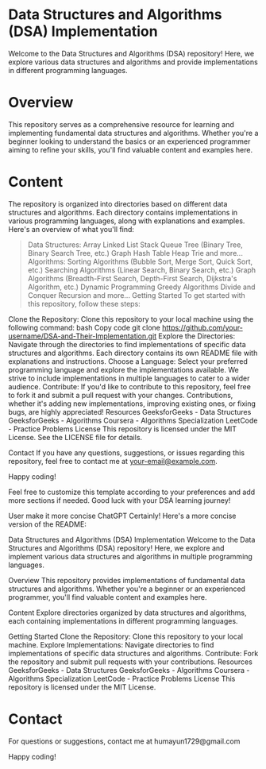 <h1>Data Structures and Algorithms (DSA) Implementation</h1>
Welcome to the Data Structures and Algorithms (DSA) repository! Here, we explore various data structures and algorithms and provide implementations in different programming languages.

<h1>Overview</h1>
This repository serves as a comprehensive resource for learning and implementing fundamental data structures and algorithms. Whether you're a beginner looking to understand the basics or an experienced programmer aiming to refine your skills, you'll find valuable content and examples here.

<h1>Content</h1>
The repository is organized into directories based on different data structures and algorithms. Each directory contains implementations in various programming languages, along with explanations and examples. Here's an overview of what you'll find:

>Data Structures:
Array
Linked List
Stack
Queue
Tree (Binary Tree, Binary Search Tree, etc.)
Graph
Hash Table
Heap
Trie
and more...
Algorithms:
Sorting Algorithms (Bubble Sort, Merge Sort, Quick Sort, etc.)
Searching Algorithms (Linear Search, Binary Search, etc.)
Graph Algorithms (Breadth-First Search, Depth-First Search, Dijkstra's Algorithm, etc.)
Dynamic Programming
Greedy Algorithms
Divide and Conquer
Recursion
and more...
Getting Started
To get started with this repository, follow these steps:

Clone the Repository: Clone this repository to your local machine using the following command:
bash
Copy code
git clone https://github.com/your-username/DSA-and-Their-Implementation.git
Explore the Directories: Navigate through the directories to find implementations of specific data structures and algorithms. Each directory contains its own README file with explanations and instructions.
Choose a Language: Select your preferred programming language and explore the implementations available. We strive to include implementations in multiple languages to cater to a wider audience.
Contribute: If you'd like to contribute to this repository, feel free to fork it and submit a pull request with your changes. Contributions, whether it's adding new implementations, improving existing ones, or fixing bugs, are highly appreciated!
Resources
GeeksforGeeks - Data Structures
GeeksforGeeks - Algorithms
Coursera - Algorithms Specialization
LeetCode - Practice Problems
License
This repository is licensed under the MIT License. See the LICENSE file for details.

Contact
If you have any questions, suggestions, or issues regarding this repository, feel free to contact me at your-email@example.com.

Happy coding!

Feel free to customize this template according to your preferences and add more sections if needed. Good luck with your DSA learning journey!

User
make it more concise
ChatGPT
Certainly! Here's a more concise version of the README:

Data Structures and Algorithms (DSA) Implementation
Welcome to the Data Structures and Algorithms (DSA) repository! Here, we explore and implement various data structures and algorithms in multiple programming languages.

Overview
This repository provides implementations of fundamental data structures and algorithms. Whether you're a beginner or an experienced programmer, you'll find valuable content and examples here.

Content
Explore directories organized by data structures and algorithms, each containing implementations in different programming languages.

Getting Started
Clone the Repository: Clone this repository to your local machine.
Explore Implementations: Navigate directories to find implementations of specific data structures and algorithms.
Contribute: Fork the repository and submit pull requests with your contributions.
Resources
GeeksforGeeks - Data Structures
GeeksforGeeks - Algorithms
Coursera - Algorithms Specialization
LeetCode - Practice Problems
License
This repository is licensed under the MIT License.

<h1>Contact</h1>
For questions or suggestions, contact me at humayun1729@gmail.com

Happy coding!
